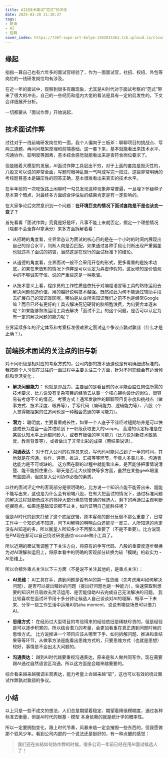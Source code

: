 ```yaml
---
title: AI对技术面试“范式”的冲击
date: 2025-03-28 21:38:27
tags: 
- 职场
- AI
- 招聘
cover_index: https://736f-sopo-art-8olym-1302835363.tcb.qcloud.la/cloudbase-cms/upload/2025-03-31/6jf1aao5ua4imyrh6tbe1j82znxcif6n_.png
---
```


## 缘起

掐指一算自己也有六年多的面试官经验了，作为一面面试官，社招、校招、外包等岗位的一线研发岗位均有涉及。

在近一年的面试中，观察到很多有趣现象，尤其是AI时代对于面试考察的“范式”带来了很大的冲击，自己的一些经历和组内大佬的看法是具有一定的启发性的，下文会详细展开分析。

一切都要从「面试作弊」开始说起..

## 技术面试作弊

过往对于一线前端研发岗位的一面，我个人偏向于三板斧：聊聊项目的挑战点、写两三道题、再问问框架原理和前端基础，这一套下来，基本就能看出来技术水平、沟通协作、聪明度等因素，基本综合感觉就能看出来是否符合岗位要求了。

但是随着大模型的发展，AI面试作弊工具层出不穷，对于上面的套路是毁灭性的，八股文可以说的非常全面，写题时眼神乱飘一气呵成写完一把过，这些非常明确的考核题目基本是碾压性的回答正确，基本很难看出来真实的技术水平。

在半年前的一次吃饭路上闲聊时一勾兑发现这种现象非常普遍，一旦埋下怀疑种子基本算个暗点，对最终多方面综合评估后的结果肯定是有一定影响的。

在大家争论后突然意识到一个问题：**在环境巨变的情况下面试套路是不是也该变一变了？**

首先看看「面试作弊」究竟是好是坏，凡事不能上来就否定，假定一个理想情况（啥都不会全靠AI拿满分）来多方面拆解着看：

- 从招聘的角度看，业界常态认为面试的核心目的是在一个小时的时间内展现出自己的综合水平，判断人岗是否匹配，如果通过各种手段让判断出现严重偏差也就违背了面试的初衷，当然这是在现行的面试标准下的结论。

- 从道德的角度看，业界面试一般不会采用开卷的形式，更多看重的是技术功底，如果在未告知的情况下作弊是可以认定为弄虚作假的，这反映的是价值观中的不够诚实守信，说的严重些这是一种欺骗。

- 从技术意义上看，程序员的工作性质是依托于对编程语言等工具的熟练运用去解决问题创造价值，用的越好说明技术越强。既然如此为何不能通过辅助手段去扩展自己的知识盲区呢，哪怕是从业所需知识我们之前不也是经常Google嘛？而且已经有更好的工具去解决死记硬背的脑细胞浪费，为何要舍本逐末呢？如果能够熟练运用工具去解决「面试不会」的这个问题，是否可以认定为有一定的解决问题的能力呢？

业界延续多年的评定体系和考察标准很难界定面试这个争议点孰对孰错（什么才是正确？）。

## 前端技术面试的关注点的旧与新

对不同职级是相对应的考察方式的，公司内部的技术通道也是有明确细致标准的。我按照个人习惯在过往的一面过程中主要关注三个方面，针对不同职级会有适当倾斜和灵活变化：

- **解决问题能力：** 也就是即战力，主要目的是看目前的水平能否胜任岗位所需的技术要求，比方说没有复杂项目的经验去从事一个核心架构设计的岗位，很容易有考虑不全的情况。
  考察方式上通常发散性的聊聊项目复杂度和挑战点（做事方式、技术深度、眼界等），手写代码（编码能力、逻辑能力等）、八股（个人觉得能招架的住追问也是一种融会贯通的学习能力）。

- **潜力：** 聪明度，主要看重成长性，如果一个人底子不错经过短期培养是可以快速成长为独当一面并进阶到下一职级获取更大的scope。
  高潜的认定标准是在某些认知水平上远超同龄人，或者有极强的学习能力（比方说对新技术敏感度、教育背景等），或者做出了非常出彩的成果（用结果说话）。
  
- **沟通表达：** 对于在大公司的程序员来说，写代码可能只占到了一半的时间，其他就是在沟通、协作、评审、推进、汇报等等环节，毕竟人多事儿多，沟通表达能力是不可或缺的。
  这方面在聊的过程中就能看出来，是否能够把事情说清楚、能不能抓住重点、聊天是否让大伙愉快等多方面，虽然在某些geek眼里有些圆滑，但这是大公司协作必备的素质。

以往的面试评定中的客观部分是很明确的，比方说一个知识点能不能答出来、题能不能写出来，这也是为什么会有前端八股，在有大把面试的情况下，通过标准问题的解决过程就能低成本的筛掉大部分素质较普通的候选人，剩下的再通过主观判断挖掘亮点。如果连基础知识都不过关，如何证明自己能胜任呢？

但是AI时代的到来打破了这个底层逻辑，原本客观的部分反倒不那么重要了，日常工作中一个知识点不知道，问下AI解释的明明白白还能举一反三，人所知道的肯定没有AI知道的多，所以衡量人所知多少不再那么重要了（不是不重要）。比方说现在PM现在都可以自己绕过研发通过nocode做小工具了。

所以近期的面试我调整了下关注方向，将原有的手写代码、八股的重要度逐步替换为对AI理解和运用上，将原本看中的明确的客观部分转换为较「模糊」的软实力 - AI思维上。

所以会额外重点关注以下三方面（不是说不关注其他的，是重点关注）：

- **AI思维：** AI工具在手，遇到问题是否有AI的第一性思维（先考虑用AI如何解决问题），是否可以提出精妙的问题（提出好问题也是一种能力），快速获取到想要的知识并且吸收去灵活运用、是否能借助AI去完成自己无法解决的问题。
  我比较喜欢在面试环节用十多分钟让候选人自己谈谈对AI的理解、畅享一下未来、分享一些工作生活中运用AI的aha moment、说说有哪些场景可以借力AI。

- **思维方式：** 在经历过大型项目的考验得来的经验依旧是稀缺珍贵的，但是经验是可以逐步积累的，所以结合潜力的考量，会更加看重在真正遇到问题时候的思维方式。
  比方说推进一个项目应该从哪里下手、如何拆解问题、推进和拿结果等等环节，从做事方法是能看出思维方式的，只要思维方式（也就是思想）较好，事情是不会出太大问题的。

- **沟通表达：** 越到AI时代越要重视沟通表达，原来是和人做共同写作，现在需要跟AI通过自然语言区沟通，所以这方面是会越来越重要的。

综合看来越来越强调主观表达，能力考量上会越来越“软”，这也可以有效的绕过面试作弊孰对孰错的争议。

## 小结

以上只是一些不成文的想法，人们总是期望着稳定、期望着降低模糊度，通过各种标准去衡量，但是AI时代的根基 - 模型 本身依赖的就是统计学的概率性。

所以一定要拥抱变化，跟上时代节奏，风暴来临一定会摧毁一些东西的，但我愿做那个驭风少年。看到公司内部的一个说法还是挺好的，有一种点醒的感觉：

> 我们还在纠结如何防作弊的时候，很多公司一年前已经在用AI面试候选人了！